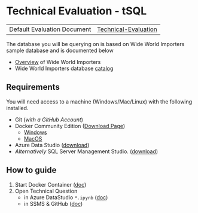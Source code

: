 # Technical Evaluation - tSQL

|||
|-|-|
|Default Evaluation Document|[Technical-Evaluation](.\Technical-Evaluation.md)|

The database you will be querying on is based on  Wide World Importers sample database and is documented below

- [Overview](https://docs.microsoft.com/en-us/sql/samples/wide-world-importers-what-is?view=sql-server-2017) of Wide World Importers
- Wide World Importers database [catalog](https://docs.microsoft.com/en-us/sql/samples/wide-world-importers-oltp-database-catalog?view=sql-server-2017)


## Requirements

You will need access to a machine (Windows/Mac/Linux) with the following installed.

- Git (_with a GitHub Account_)
- Docker Community Edition ([Download Page](https://hub.docker.com/search/?type=edition&offering=community))
    - [Windows](https://hub.docker.com/editions/community/docker-ce-desktop-windows)
    - [MacOS](https://hub.docker.com/editions/community/docker-ce-desktop-mac)
- Azure Data Studio ([download](https://docs.microsoft.com/en-us/sql/azure-data-studio/download?view=sql-server-2017))
- _Alternatively_ SQL Server Management Studio. ([download](https://docs.microsoft.com/en-us/sql/ssms/download-sql-server-management-studio-ssms?view=sql-server-2017))



## How to guide

1. Start Docker Container ([doc](./How-To/00-Start-Docker-Container.md))
2. Open Technical Question 
    - in Azure DataStudio `*.ipynb` ([doc](./How-To/01-Connect-To-AzureDataStudio.md))
    - in SSMS & GitHub ([doc](./How-To/02-Use-SSMS-Instead.md))
